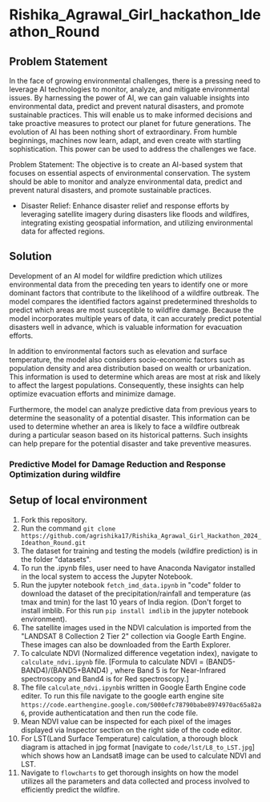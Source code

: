 # Rishika_Agrawal_Girl_hackathon_Ideathon_Round

## Problem Statement
In the face of growing environmental challenges, there is a pressing need to leverage AI technologies to monitor, analyze, and mitigate environmental issues. By harnessing the power of AI, we can gain valuable insights into environmental data, predict and prevent natural disasters, and promote sustainable practices. This will enable us to make informed decisions and take proactive measures to protect our planet for future generations. The evolution of AI has been nothing short of extraordinary. From humble beginnings, machines now learn, adapt, and even create with startling sophistication.  This power can be used to address the challenges we face. 

Problem Statement: The objective is to create an AI-based system that focuses on essential aspects of environmental conservation. The system should be able to monitor and analyze environmental data, predict and prevent natural disasters, and promote sustainable practices.
* Disaster Relief: Enhance disaster relief and response efforts by leveraging satellite imagery during disasters like floods and wildfires, integrating existing geospatial information, and utilizing environmental data for affected regions.

## Solution

Development of an AI model for wildfire prediction which utilizes environmental data from the preceding ten years to identify one or more dominant factors that contribute to the likelihood of a wildfire outbreak. The model compares the identified factors against predetermined thresholds to predict which areas are most susceptible to wildfire damage. Because the model incorporates multiple years of data, it can accurately predict potential disasters well in advance, which is valuable information for evacuation efforts.

In addition to environmental factors such as elevation and surface temperature, the model also considers socio-economic factors such as population density and area distribution based on wealth or urbanization. This information is used to determine which areas are most at risk and likely to affect the largest populations. Consequently, these insights can help optimize evacuation efforts and minimize damage.

Furthermore, the model can analyze predictive data from previous years to determine the seasonality of a potential disaster. This information can be used to determine whether an area is likely to face a wildfire outbreak during a particular season based on its historical patterns. Such insights can help prepare for the potential disaster and take preventive measures.

### Predictive Model for Damage Reduction and Response Optimization during wildfire



## Setup of local environment
1. Fork this repository.
2. Run the command `git clone https://github.com/agrishika17/Rishika_Agrawal_Girl_Hackathon_2024_Ideathon_Round.git`
3. The dataset for training and testing the models (wildfire prediction) is in the folder "datasets".
4. To run the .ipynb files, user need to have Anaconda Navigator installed in the local system to access the Jupyter Notebook.
5. Run the jupyter notebook `fetch_imd_data.ipynb` in "code" folder to download the dataset of the precipitation/rainfall and temperature (as tmax and tmin) for the last 10 years of India region. (Don't forget to install imblib. For this run `pip install imdlib` in the jupyter notebook environment).
6. The satellite images used in the NDVI calculation is imported from the "LANDSAT 8 Collection 2 Tier 2" collection via Google Earth Engine. These images can also be downloaded from the Earth Explorer.
7. To calculate NDVI (Normalized difference vegetation index), navigate to `calculate_ndvi.ipynb` file. 
[Formula to calculate NDVI = (BAND5-BAND4)/(BAND5+BAND4) , where Band 5 is for Near-Infrared spectroscopy and Band4 is for Red spectroscopy.]
8. The file `calculate_ndvi.ipynb`is written in Google Earth Engine code editer. To run this file navigate to the google earth engine site `https://code.earthengine.google.com/5000efc78790babe8974970ac65a82a6`, provide authenticatation and then run the code file. 
9. Mean NDVI value can be inspected for each pixel of the images displayed via Inspector section on the right side of the code editor. 
10. For LST(Land Surface Temperature) calculation, a thorough block diagram is attached in jpg format [navigate to `code/lst/L8_to_LST.jpg`] which shows how an Landsat8 image can be used to calculate NDVI and LST.
11. Navigate to `flowcharts` to get thorough insights on how the model utilizes all the parameters and data collected and process involved to efficiently predict the wildfire.

